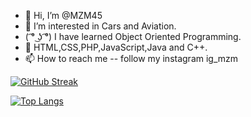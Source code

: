 - 👋 Hi, I’m @MZM45
- 👀 I’m interested in Cars and Aviation.
- ( ͡° ͜ʖ ͡°) I have learned Object Oriented Programming.
- 💞️ HTML,CSS,PHP,JavaScript,Java and C++.
- 📫 How to reach me -- follow my instagram ig_mzm

<!---
MZM45/MZM45 is a ✨ special ✨ repository because its `README.md` (this file) appears on your GitHub profile.
You can click the Preview link to take a look at your changes.
--->
[![GitHub Streak](http://github-readme-streak-stats.herokuapp.com/?user=MZM45&theme=dark&background=000000)](https://git.io/streak-stats)

[![Top Langs](https://github-readme-stats.vercel.app/api/top-langs/?username=MZM45&layout=compact&theme=vision-friendly-dark)](https://github.com/anuraghazra/github-readme-stats)
